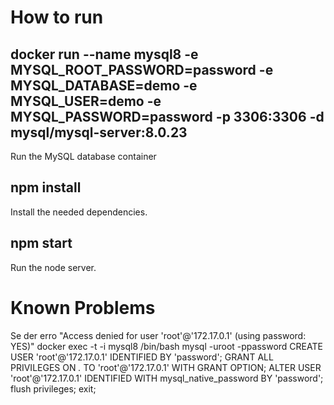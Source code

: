 # How to run

## docker run --name mysql8 -e MYSQL_ROOT_PASSWORD=password -e MYSQL_DATABASE=demo -e MYSQL_USER=demo -e MYSQL_PASSWORD=password -p 3306:3306 -d mysql/mysql-server:8.0.23
Run the MySQL database container

## npm install
Install the needed dependencies.

## npm start
Run the node server.

# Known Problems

Se der erro "Access denied for user 'root'@'172.17.0.1' (using password: YES)"
docker exec -t -i mysql8 /bin/bash
mysql -uroot -ppassword
CREATE USER 'root'@'172.17.0.1' IDENTIFIED BY 'password';
GRANT ALL PRIVILEGES ON *.* TO 'root'@'172.17.0.1' WITH GRANT OPTION;
ALTER USER 'root'@'172.17.0.1' IDENTIFIED WITH mysql_native_password BY 'password';
flush privileges;
exit;
